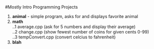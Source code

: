 #Mostly Intro Programming Projects

1. **animal** - simple program, asks for and displays favorite animal  
2. **math**  
..1 average.cpp (ask for 5 numbers and display their average)  
..2 change.cpp (show fewest number of coins for given cents 0-99)  
..3 tempConvert.cpp (convert celcius to fahrenheit)  
3. **blah**
